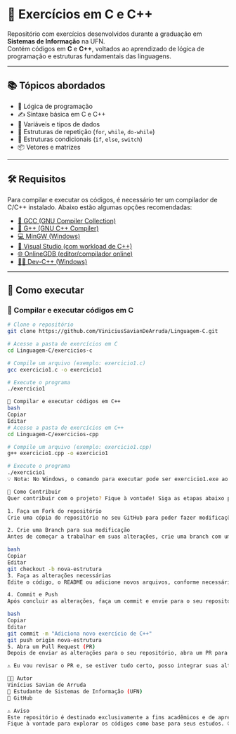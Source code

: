 # 🧩 Exercícios em C e C++

Repositório com exercícios desenvolvidos durante a graduação em **Sistemas de Informação** na UFN.  
Contém códigos em **C** e **C++**, voltados ao aprendizado de lógica de programação e estruturas fundamentais das linguagens.

---

## 📚 Tópicos abordados

- 🧠 Lógica de programação  
- ✍️ Sintaxe básica em C e C++  
- 🔢 Variáveis e tipos de dados  
- 🔁 Estruturas de repetição (`for`, `while`, `do-while`)  
- 🔀 Estruturas condicionais (`if`, `else`, `switch`)  
- 📦 Vetores e matrizes  

---

## 🛠️ Requisitos

Para compilar e executar os códigos, é necessário ter um compilador de C/C++ instalado. Abaixo estão algumas opções recomendadas:

- [🔧 GCC (GNU Compiler Collection)](https://gcc.gnu.org/install/)  
- [🔧 G++ (GNU C++ Compiler)](https://gcc.gnu.org/install/)  
- [💻 MinGW (Windows)](https://sourceforge.net/projects/mingw/)  
- [🧰 Visual Studio (com workload de C++)](https://visualstudio.microsoft.com/pt-br/)  
- [🌐 OnlineGDB (editor/compilador online)](https://www.onlinegdb.com/)  
- [👨‍💻 Dev-C++ (Windows)](https://sourceforge.net/projects/orwelldevcpp/)  

---

## 🚀 Como executar

### 🔹 Compilar e executar códigos em C

```bash
# Clone o repositório
git clone https://github.com/ViniciusSavianDeArruda/Linguagem-C.git

# Acesse a pasta de exercícios em C
cd Linguagem-C/exercicios-c

# Compile um arquivo (exemplo: exercicio1.c)
gcc exercicio1.c -o exercicio1

# Execute o programa
./exercicio1

🔸 Compilar e executar códigos em C++
bash
Copiar
Editar
# Acesse a pasta de exercícios em C++
cd Linguagem-C/exercicios-cpp

# Compile um arquivo (exemplo: exercicio1.cpp)
g++ exercicio1.cpp -o exercicio1

# Execute o programa
./exercicio1
💡 Nota: No Windows, o comando para executar pode ser exercicio1.exe ao invés de ./exercicio1.

🤝 Como Contribuir
Quer contribuir com o projeto? Fique à vontade! Siga as etapas abaixo para fazer isso:

1. Faça um Fork do repositório
Crie uma cópia do repositório no seu GitHub para poder fazer modificações.

2. Crie uma Branch para sua modificação
Antes de começar a trabalhar em suas alterações, crie uma branch com um nome descritivo para o que você está fazendo. Exemplo:

bash
Copiar
Editar
git checkout -b nova-estrutura
3. Faça as alterações necessárias
Edite o código, o README ou adicione novos arquivos, conforme necessário.

4. Commit e Push
Após concluir as alterações, faça um commit e envie para o seu repositório:

bash
Copiar
Editar
git commit -m "Adiciona novo exercício de C++"
git push origin nova-estrutura
5. Abra um Pull Request (PR)
Depois de enviar as alterações para o seu repositório, abra um PR para que eu possa revisar suas contribuições. Descreva claramente as mudanças feitas e o que foi adicionado ou corrigido.

⚠️ Eu vou revisar o PR e, se estiver tudo certo, posso integrar suas alterações no repositório principal.

👨‍💻 Autor
Vinícius Savian de Arruda
📘 Estudante de Sistemas de Informação (UFN)
🔗 GitHub

⚠️ Aviso
Este repositório é destinado exclusivamente a fins acadêmicos e de aprendizado.
Fique à vontade para explorar os códigos como base para seus estudos. 😊
